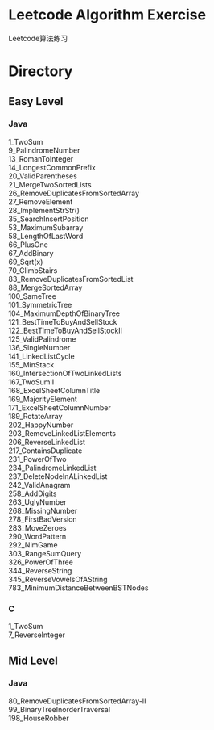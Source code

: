 # Leetcode Algorithm Exercise  
Leetcode算法练习  
  
# Directory  
  
## Easy Level  
### Java  
1_TwoSum  
9_PalindromeNumber  
13_RomanToInteger  
14_LongestCommonPrefix  
20_ValidParentheses  
21_MergeTwoSortedLists  
26_RemoveDuplicatesFromSortedArray  
27_RemoveElement  
28_ImplementStrStr()  
35_SearchInsertPosition  
53_MaximumSubarray    
58_LengthOfLastWord  
66_PlusOne  
67_AddBinary  
69_Sqrt(x)  
70_ClimbStairs  
83_RemoveDuplicatesFromSortedList  
88_MergeSortedArray  
100_SameTree  
101_SymmetricTree  
104_MaximumDepthOfBinaryTree  
121_BestTimeToBuyAndSellStock  
122_BestTimeToBuyAndSellStockII  
125_ValidPalindrome  
136_SingleNumber  
141_LinkedListCycle  
155_MinStack  
160_IntersectionOfTwoLinkedLists  
167_TwoSumII  
168_ExcelSheetColumnTitle  
169_MajorityElement  
171_ExcelSheetColumnNumber  
189_RotateArray  
202_HappyNumber  
203_RemoveLinkedListElements  
206_ReverseLinkedList  
217_ContainsDuplicate  
231_PowerOfTwo  
234_PalindromeLinkedList  
237_DeleteNodeInALinkedList  
242_ValidAnagram  
258_AddDigits  
263_UglyNumber  
268_MissingNumber  
278_FirstBadVersion  
283_MoveZeroes  
290_WordPattern  
292_NimGame  
303_RangeSumQuery  
326_PowerOfThree  
344_ReverseString  
345_ReverseVowelsOfAString  
783_MinimumDistanceBetweenBSTNodes  
  
  
### C    
1_TwoSum  
7_ReverseInteger  
  
## Mid Level  
### Java  
80_RemoveDuplicatesFromSortedArray-II  
99_BinaryTreeInorderTraversal  
198_HouseRobber  
